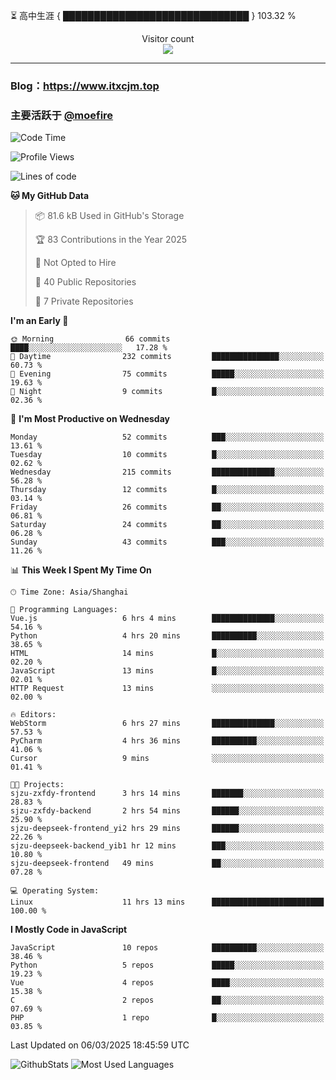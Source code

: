 ⏳ 高中生涯 { ██████████████████████████████ } 103.32 %
<p align="center"> 
  Visitor count<br>
  <img src="https://profile-counter.glitch.me/itxcjm/count.svg" />
</p>

---
### Blog：https://www.itxcjm.top
### 主要活跃于 [@moefire](https://github.com/moefire)
<!--START_SECTION:waka-->
![Code Time](http://img.shields.io/badge/Code%20Time-45%20hrs%2051%20mins-blue)

![Profile Views](http://img.shields.io/badge/Profile%20Views-2-blue)

![Lines of code](https://img.shields.io/badge/From%20Hello%20World%20I%27ve%20Written-771.7%20thousand%20lines%20of%20code-blue)

**🐱 My GitHub Data** 

> 📦 81.6 kB Used in GitHub's Storage 
 > 
> 🏆 83 Contributions in the Year 2025
 > 
> 🚫 Not Opted to Hire
 > 
> 📜 40 Public Repositories 
 > 
> 🔑 7 Private Repositories 
 > 
**I'm an Early 🐤** 

```text
🌞 Morning                66 commits          ████░░░░░░░░░░░░░░░░░░░░░   17.28 % 
🌆 Daytime                232 commits         ███████████████░░░░░░░░░░   60.73 % 
🌃 Evening                75 commits          █████░░░░░░░░░░░░░░░░░░░░   19.63 % 
🌙 Night                  9 commits           █░░░░░░░░░░░░░░░░░░░░░░░░   02.36 % 
```
📅 **I'm Most Productive on Wednesday** 

```text
Monday                   52 commits          ███░░░░░░░░░░░░░░░░░░░░░░   13.61 % 
Tuesday                  10 commits          █░░░░░░░░░░░░░░░░░░░░░░░░   02.62 % 
Wednesday                215 commits         ██████████████░░░░░░░░░░░   56.28 % 
Thursday                 12 commits          █░░░░░░░░░░░░░░░░░░░░░░░░   03.14 % 
Friday                   26 commits          ██░░░░░░░░░░░░░░░░░░░░░░░   06.81 % 
Saturday                 24 commits          ██░░░░░░░░░░░░░░░░░░░░░░░   06.28 % 
Sunday                   43 commits          ███░░░░░░░░░░░░░░░░░░░░░░   11.26 % 
```


📊 **This Week I Spent My Time On** 

```text
🕑︎ Time Zone: Asia/Shanghai

💬 Programming Languages: 
Vue.js                   6 hrs 4 mins        ██████████████░░░░░░░░░░░   54.16 % 
Python                   4 hrs 20 mins       ██████████░░░░░░░░░░░░░░░   38.65 % 
HTML                     14 mins             █░░░░░░░░░░░░░░░░░░░░░░░░   02.20 % 
JavaScript               13 mins             █░░░░░░░░░░░░░░░░░░░░░░░░   02.01 % 
HTTP Request             13 mins             ░░░░░░░░░░░░░░░░░░░░░░░░░   02.00 % 

🔥 Editors: 
WebStorm                 6 hrs 27 mins       ██████████████░░░░░░░░░░░   57.53 % 
PyCharm                  4 hrs 36 mins       ██████████░░░░░░░░░░░░░░░   41.06 % 
Cursor                   9 mins              ░░░░░░░░░░░░░░░░░░░░░░░░░   01.41 % 

🐱‍💻 Projects: 
sjzu-zxfdy-frontend      3 hrs 14 mins       ███████░░░░░░░░░░░░░░░░░░   28.83 % 
sjzu-zxfdy-backend       2 hrs 54 mins       ██████░░░░░░░░░░░░░░░░░░░   25.90 % 
sjzu-deepseek-frontend_yi2 hrs 29 mins       ██████░░░░░░░░░░░░░░░░░░░   22.26 % 
sjzu-deepseek-backend_yib1 hr 12 mins        ███░░░░░░░░░░░░░░░░░░░░░░   10.80 % 
sjzu-deepseek-frontend   49 mins             ██░░░░░░░░░░░░░░░░░░░░░░░   07.28 % 

💻 Operating System: 
Linux                    11 hrs 13 mins      █████████████████████████   100.00 % 
```

**I Mostly Code in JavaScript** 

```text
JavaScript               10 repos            ██████████░░░░░░░░░░░░░░░   38.46 % 
Python                   5 repos             █████░░░░░░░░░░░░░░░░░░░░   19.23 % 
Vue                      4 repos             ████░░░░░░░░░░░░░░░░░░░░░   15.38 % 
C                        2 repos             ██░░░░░░░░░░░░░░░░░░░░░░░   07.69 % 
PHP                      1 repo              █░░░░░░░░░░░░░░░░░░░░░░░░   03.85 % 
```




 Last Updated on 06/03/2025 18:45:59 UTC
<!--END_SECTION:waka-->
![GithubStats](https://github-readme-stats-blue-three.vercel.app/api?username=itxcjm&show_icons=true&theme=light&layout=compact&locale=cn&include_all_commits=true&count_private=true&role=OWNER,ORGANIZATION_MEMBER,COLLABORATOR)
![Most Used Languages](https://github-readme-stats-blue-three.vercel.app/api/top-langs/?username=itxcjm&theme=light&layout=compact&count_private=true&role=OWNER,ORGANIZATION_MEMBER,COLLABORATOR)
